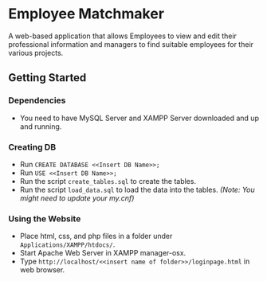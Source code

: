 # Employee Matchmaker

A web-based application that allows Employees to view and edit their professional information and managers to find suitable employees for their various projects.

## Getting Started

### Dependencies

* You need to have MySQL Server and XAMPP Server downloaded and up and running.

### Creating DB

* Run `CREATE DATABASE <<Insert DB Name>>;`
* Run `USE <<Insert DB Name>>;`
* Run the script `create_tables.sql` to create the tables.
* Run the script `load_data.sql` to load the data into the tables. _(Note: You might need to update your my.cnf)_

### Using the Website

* Place html, css, and php files in a folder under `Applications/XAMPP/htdocs/`.
* Start Apache Web Server in XAMPP manager-osx.
* Type `http://localhost/<<insert name of folder>>/loginpage.html` in web browser.
